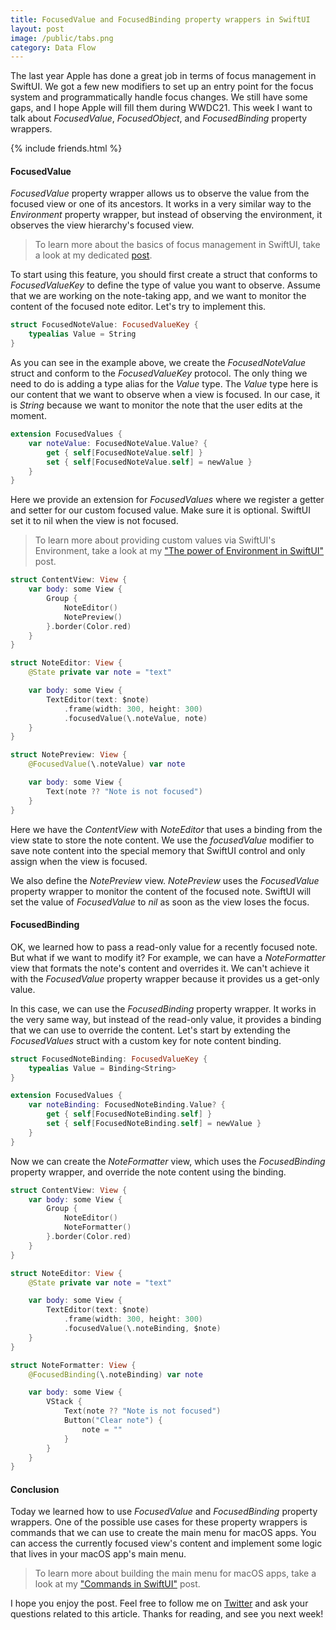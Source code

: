 ```yaml
---
title: FocusedValue and FocusedBinding property wrappers in SwiftUI
layout: post
image: /public/tabs.png
category: Data Flow
---
```


The last year Apple has done a great job in terms of focus management in SwiftUI. We got a few new modifiers to set up an entry point for the focus system and programmatically handle focus changes. We still have some gaps, and I hope Apple will fill them during WWDC21. This week I want to talk about *FocusedValue*, *FocusedObject*, and *FocusedBinding* property wrappers.

{% include friends.html %}

#### FocusedValue
*FocusedValue* property wrapper allows us to observe the value from the focused view or one of its ancestors. It works in a very similar way to the *Environment* property wrapper, but instead of observing the environment, it observes the view hierarchy's focused view.

> To learn more about the basics of focus management in SwiftUI, take a look at my dedicated [post](/2020/12/02/focus-management-in-swiftui/).

To start using this feature, you should first create a struct that conforms to *FocusedValueKey* to define the type of value you want to observe. Assume that we are working on the note-taking app, and we want to monitor the content of the focused note editor. Let's try to implement this.

```swift
struct FocusedNoteValue: FocusedValueKey {
    typealias Value = String
}
```

As you can see in the example above, we create the *FocusedNoteValue* struct and conform to the *FocusedValueKey* protocol. The only thing we need to do is adding a type alias for the *Value* type. The *Value* type here is our content that we want to observe when a view is focused. In our case, it is *String* because we want to monitor the note that the user edits at the moment.

```swift
extension FocusedValues {
    var noteValue: FocusedNoteValue.Value? {
        get { self[FocusedNoteValue.self] }
        set { self[FocusedNoteValue.self] = newValue }
    }
}
```

Here we provide an extension for *FocusedValues* where we register a getter and setter for our custom focused value. Make sure it is optional. SwiftUI set it to nil when the view is not focused.

> To learn more about providing custom values via SwiftUI's Environment, take a look at my ["The power of Environment in SwiftUI"](/2019/08/21/the-power-of-environment-in-swiftui/) post.

```swift
struct ContentView: View {
    var body: some View {
        Group {
            NoteEditor()
            NotePreview()
        }.border(Color.red)
    }
}

struct NoteEditor: View {
    @State private var note = "text"

    var body: some View {
        TextEditor(text: $note)
            .frame(width: 300, height: 300)
            .focusedValue(\.noteValue, note)
    }
}

struct NotePreview: View {
    @FocusedValue(\.noteValue) var note

    var body: some View {
        Text(note ?? "Note is not focused")
    }
}
```

Here we have the *ContentView* with *NoteEditor* that uses a binding from the view state to store the note content. We use the *focusedValue* modifier to save note content into the special memory that SwiftUI control and only assign when the view is focused.

We also define the *NotePreview* view. *NotePreview* uses the *FocusedValue* property wrapper to monitor the content of the focused note. SwiftUI will set the value of *FocusedValue* to *nil* as soon as the view loses the focus.

#### FocusedBinding
OK, we learned how to pass a read-only value for a recently focused note. But what if we want to modify it? For example, we can have a *NoteFormatter* view that formats the note's content and overrides it. We can't achieve it with the *FocusedValue* property wrapper because it provides us a get-only value.

In this case, we can use the *FocusedBinding* property wrapper. It works in the very same way, but instead of the read-only value, it provides a binding that we can use to override the content. Let's start by extending the *FocusedValues* struct with a custom key for note content binding.

```swift
struct FocusedNoteBinding: FocusedValueKey {
    typealias Value = Binding<String>
}

extension FocusedValues {
    var noteBinding: FocusedNoteBinding.Value? {
        get { self[FocusedNoteBinding.self] }
        set { self[FocusedNoteBinding.self] = newValue }
    }
}
```

Now we can create the *NoteFormatter* view, which uses the *FocusedBinding* property wrapper, and override the note content using the binding.

```swift
struct ContentView: View {
    var body: some View {
        Group {
            NoteEditor()
            NoteFormatter()
        }.border(Color.red)
    }
}

struct NoteEditor: View {
    @State private var note = "text"

    var body: some View {
        TextEditor(text: $note)
            .frame(width: 300, height: 300)
            .focusedValue(\.noteBinding, $note)
    }
}

struct NoteFormatter: View {
    @FocusedBinding(\.noteBinding) var note

    var body: some View {
        VStack {
            Text(note ?? "Note is not focused")
            Button("Clear note") {
                note = ""
            }
        }
    }
}
```

#### Conclusion
Today we learned how to use *FocusedValue* and *FocusedBinding* property wrappers. One of the possible use cases for these property wrappers is commands that we can use to create the main menu for macOS apps. You can access the currently focused view's content and implement some logic that lives in your macOS app's main menu.

> To learn more about building the main menu for macOS apps, take a look at my ["Commands in SwiftUI"](/2020/11/24/commands-in-swiftui/) post.

I hope you enjoy the post. Feel free to follow me on [Twitter](https://twitter.com/mecid) and ask your questions related to this article. Thanks for reading, and see you next week!

